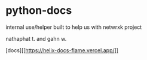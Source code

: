 # python-docs

internal use/helper built to help us with netwrxk project

nathaphat t. and gahn w.

[docs][[https://helix-docs-flame.vercel.app/]]
